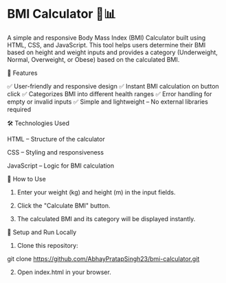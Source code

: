 # BMI Calculator 💪📊

A simple and responsive Body Mass Index (BMI) Calculator built using HTML, CSS, and JavaScript. This tool helps users determine their BMI based on height and weight inputs and provides a category (Underweight, Normal, Overweight, or Obese) based on the calculated BMI.


🚀 Features

✅ User-friendly and responsive design
✅ Instant BMI calculation on button click
✅ Categorizes BMI into different health ranges
✅ Error handling for empty or invalid inputs
✅ Simple and lightweight – No external libraries required






🛠 Technologies Used

HTML – Structure of the calculator

CSS – Styling and responsiveness

JavaScript – Logic for BMI calculation



📌 How to Use

1. Enter your weight (kg) and height (m) in the input fields.

2. Click the "Calculate BMI" button.

3. The calculated BMI and its category will be displayed instantly.



📂 Setup and Run Locally

1. Clone this repository:

git clone https://github.com/AbhayPratapSingh23/bmi-calculator.git


2. Open index.html in your browser.



